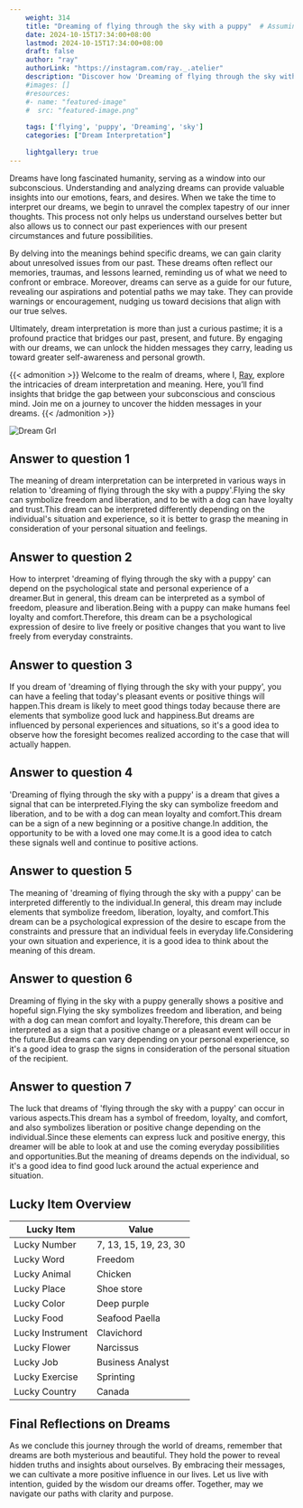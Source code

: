 ```yaml
---
    weight: 314
    title: "Dreaming of flying through the sky with a puppy"  # Assuming 'title' column exists
    date: 2024-10-15T17:34:00+08:00
    lastmod: 2024-10-15T17:34:00+08:00
    draft: false
    author: "ray"
    authorLink: "https://instagram.com/ray._.atelier"
    description: "Discover how 'Dreaming of flying through the sky with a puppy' can interpret your future and uncover its significant meanings in your life."
    #images: []
    #resources:
    #- name: "featured-image"
    #  src: "featured-image.png"
    
    tags: ['flying', 'puppy', 'Dreaming', 'sky']
    categories: ["Dream Interpretation"]
    
    lightgallery: true
---
```

    
Dreams have long fascinated humanity, serving as a window into our subconscious. Understanding and analyzing dreams can provide valuable insights into our emotions, fears, and desires. When we take the time to interpret our dreams, we begin to unravel the complex tapestry of our inner thoughts. This process not only helps us understand ourselves better but also allows us to connect our past experiences with our present circumstances and future possibilities.

By delving into the meanings behind specific dreams, we can gain clarity about unresolved issues from our past. These dreams often reflect our memories, traumas, and lessons learned, reminding us of what we need to confront or embrace. Moreover, dreams can serve as a guide for our future, revealing our aspirations and potential paths we may take. They can provide warnings or encouragement, nudging us toward decisions that align with our true selves.

Ultimately, dream interpretation is more than just a curious pastime; it is a profound practice that bridges our past, present, and future. By engaging with our dreams, we can unlock the hidden messages they carry, leading us toward greater self-awareness and personal growth.

{{< admonition >}}
Welcome to the realm of dreams, where I, [Ray](https://instagram.com/ray._.atelier), explore the intricacies of dream interpretation and meaning. Here, you’ll find insights that bridge the gap between your subconscious and conscious mind. Join me on a journey to uncover the hidden messages in your dreams.
{{< /admonition >}}

![Dream Grl](https://cdn.pixabay.com/photo/2017/11/02/03/35/gothic-2910057_1280.jpg "Dream Grl")

## Answer to question 1
The meaning of dream interpretation can be interpreted in various ways in relation to 'dreaming of flying through the sky with a puppy'.Flying the sky can symbolize freedom and liberation, and to be with a dog can have loyalty and trust.This dream can be interpreted differently depending on the individual's situation and experience, so it is better to grasp the meaning in consideration of your personal situation and feelings.

## Answer to question 2
How to interpret 'dreaming of flying through the sky with a puppy' can depend on the psychological state and personal experience of a dreamer.But in general, this dream can be interpreted as a symbol of freedom, pleasure and liberation.Being with a puppy can make humans feel loyalty and comfort.Therefore, this dream can be a psychological expression of desire to live freely or positive changes that you want to live freely from everyday constraints.

## Answer to question 3
If you dream of 'dreaming of flying through the sky with your puppy', you can have a feeling that today's pleasant events or positive things will happen.This dream is likely to meet good things today because there are elements that symbolize good luck and happiness.But dreams are influenced by personal experiences and situations, so it's a good idea to observe how the foresight becomes realized according to the case that will actually happen.

## Answer to question 4
'Dreaming of flying through the sky with a puppy' is a dream that gives a signal that can be interpreted.Flying the sky can symbolize freedom and liberation, and to be with a dog can mean loyalty and comfort.This dream can be a sign of a new beginning or a positive change.In addition, the opportunity to be with a loved one may come.It is a good idea to catch these signals well and continue to positive actions.

## Answer to question 5
The meaning of 'dreaming of flying through the sky with a puppy' can be interpreted differently to the individual.In general, this dream may include elements that symbolize freedom, liberation, loyalty, and comfort.This dream can be a psychological expression of the desire to escape from the constraints and pressure that an individual feels in everyday life.Considering your own situation and experience, it is a good idea to think about the meaning of this dream.

## Answer to question 6
Dreaming of flying in the sky with a puppy generally shows a positive and hopeful sign.Flying the sky symbolizes freedom and liberation, and being with a dog can mean comfort and loyalty.Therefore, this dream can be interpreted as a sign that a positive change or a pleasant event will occur in the future.But dreams can vary depending on your personal experience, so it's a good idea to grasp the signs in consideration of the personal situation of the recipient.

## Answer to question 7
The luck that dreams of 'flying through the sky with a puppy' can occur in various aspects.This dream has a symbol of freedom, loyalty, and comfort, and also symbolizes liberation or positive change depending on the individual.Since these elements can express luck and positive energy, this dreamer will be able to look at and use the coming everyday possibilities and opportunities.But the meaning of dreams depends on the individual, so it's a good idea to find good luck around the actual experience and situation.

## Lucky Item Overview
| Lucky Item          | Value              |
|---------------|--------------------|
| Lucky Number        | 7, 13, 15, 19, 23, 30  |
| Lucky Word          | Freedom |
| Lucky Animal        | Chicken |
| Lucky Place         | Shoe store     |
| Lucky Color         | Deep purple     |
| Lucky Food          | Seafood Paella      |
| Lucky Instrument    | Clavichord |
| Lucky Flower        | Narcissus    |
| Lucky Job           | Business Analyst       |
| Lucky Exercise      | Sprinting  |
| Lucky Country       | Canada    |


##  Final Reflections on Dreams

As we conclude this journey through the world of dreams, remember that dreams are both mysterious and beautiful. They hold the power to reveal hidden truths and insights about ourselves. By embracing their messages, we can cultivate a more positive influence in our lives. Let us live with intention, guided by the wisdom our dreams offer. Together, may we navigate our paths with clarity and purpose.
